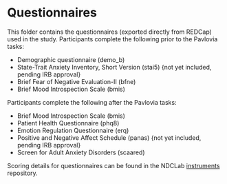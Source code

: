 # Questionnaires

This folder contains the questionnaires (exported directly from REDCap) used in the study.  Participants complete the following prior to the Pavlovia tasks:
* Demographic questionnaire (demo_b)
* State-Trait Anxiety Inventory, Short Version (stai5) {not yet included, pending IRB approval}
* Brief Fear of Negative Evaluation-II (bfne)
* Brief Mood Introspection Scale (bmis)

Participants complete the following after the Pavlovia tasks:
* Brief Mood Introspection Scale (bmis)
* Patient Health Questionnaire (phq8)
* Emotion Regulation Questionnaire (erq)
* Positive and Negative Affect Schedule (panas) {not yet included, pending IRB approval}
* Screen for Adult Anxiety Disorders (scaared)

Scoring details for questionnaires can be found in the NDCLab [instruments](https://github.com/NDCLab/instruments) repository.